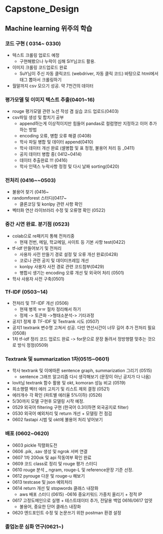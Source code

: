 # Capstone_Design

## Machine learning 위주의 학습

### 코드 구현 ( 0314~ 0330)
- 텍스트 크롤링 업로드 예정
  - 구현해봤으나 누락이 심해 SiY님코드 활용. 
- 이미지 크롤링 코드업로드 완료
  - SuY님이 주신 자동 클릭코드 (webdriver, 자동 클릭 코드) 바탕으로 html에서 태그 뽑아서 크롤링하기
- 월말까지 csv 모으기 성공. 약 7천건의 데이터

### 평가모델 및 이미지 텍스트 추출(0401~16)
- rouge 평가모델 관련 노션 작성 겸 실습 코드 업로드(0403)
- csv파일 생성 및 합치기 공부
  - append하는게 이상적이지만 힘들어 pandas로 컬럼명만 지정하고 이어 추가하는 방법
  - encoding 오류, 병합 오류 해결 (0408)
  - 학사 파일 병합 및 데이터 append(0410)
  - 학사 데이터 개선 완료 (셀병합 및 표 정정, 불용어 처리 등  _0411)
  - 공지 데이터 병합 중( 0412~0414)
  - 데이터 추출완료 !!! (0416)
  - 학사 인덱스 누락사항 정정 및 다시 날짜 sorting(0420)
 
### 전처리 (0416~~0503)
- 불용어 찾기 (0416~
- randomforest 스터디(0417~
  - 클론코딩 및 konlpy  관련 사항 확인
- 벡터화 연산 라이브러리 수정 및 오류명 확인 (0522)

### 중간 시연 완료. 분기점 (0523)
- colab으로 re패키지 통해 전처리중 
  - 현재 전번, 메일, 학교메일, 사이트 등 기본 사항 test(0422)
- tf-idf 만들어보기 및 전처리
  - 사용자 사전 만들기 경로 설정 및 오류 개선 완료(0428)
  - 코로나 관련 공지 및 데이터프레임 개선
  - konlpy 사용자 사전 경로 관련 코드첨부(0429)
  - 병합시 생기는 encoding 오류 개선 및 외국어 처리 (0501)
- 학사 사용자 사전 구축(0501)

### Tf-IDF (0503~14)
- 전처리 및 TF-IDF 개선 (0506)
  - 현재 병목 ㅠㅠ 절차 정리해서 하기
  - 정제 -> 토큰화 ->형태소분석-> 기타과정
- 공지1 정제 후 TF-IDF 및 Textrank 시도 (0507)
- 공지1 textrank 변수명 고쳐서 성공. 다만 연산시간이 너무 길어 추가 전처리 필요 (0508)
- 1차 tf-idf 정리 코드 업로드 완료 -> for문으로 문장 돌려서 정방행렬 맞추는 것으로 방식 정정(0509)

### Textrank 및 summarization 1차(0515~0601)
- 학사 textrank 및 이에따른 sentence graph, summarization 그리기 (0515)
  - sentence 그래프 알고리즘 다시 생각해보기 (문장이 아닌 공지가 다 나옴)
- lovit님 textrank 함수 활용 및 okt, komoran 성능 비교 (0519)
- 희소행렬 벡터 에러 고치기 및 리스트 제외 결정 (0521)
- 에러개수 각 확인 (파트별 에러율 5%이하) (0526)
- 5/30까지 모델 구현후 모델링 시작 예정.
- 0529 외국어 filtering 구현 (한국어 0.3이하면 외국공지로 filter)
- 0530 외국어 예외처리 및 return 개선 + 모델링 전 점검
- 0602 fastapi 시범 및 okt에 불용어 처리 넣어보기


### 배포 (0602~0620)
- 0603 pickle 직렬화도전
- 0606 .pik, .sav 생성 및 ngrok 서버 연결
- 0607 1차 200ok 및 api 작동여부 확인 완료
- 0609 코드 class로 정리 및 rouge 평가 스터디
- 0610 rouge 분석 _ ngram, rouge-L 및 reference문장 기준 선정.
- 0612 pyrouge 다운 및 rouge-u 해보기
- 0613 testcase 및 json 예외처리
- 0614 return 개선 및 stopwords 클래스 내장화
  - aws 배포 스터디 (0615)
 -0616 중요키워드 가중치 올리기 + 정적 IP 
- 0617 고정도메인으로 실행 + 테스트데이터 추가, 전달용 백업 0616/0617 업뎃
  - 불용어, 중요한 단어 클래스 내장화
- 0620 엔드포인트 수정 및 논문쓰기 위한 postman 환경 설정

### 졸업논문 심화 연구(0621~)

